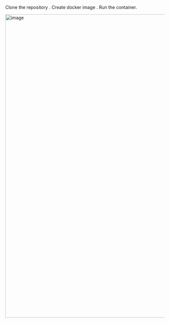 Clone the repository .
Create docker image .
Run the container.

<img width="960" alt="image" src="https://user-images.githubusercontent.com/59466080/202862374-92ad8d4f-3eea-4d4b-99f2-24ac27e39905.png">
